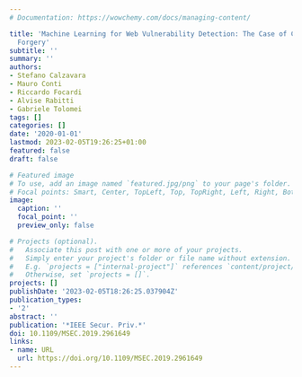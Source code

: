 ```yaml
---
# Documentation: https://wowchemy.com/docs/managing-content/

title: 'Machine Learning for Web Vulnerability Detection: The Case of Cross-Site Request
  Forgery'
subtitle: ''
summary: ''
authors:
- Stefano Calzavara
- Mauro Conti
- Riccardo Focardi
- Alvise Rabitti
- Gabriele Tolomei
tags: []
categories: []
date: '2020-01-01'
lastmod: 2023-02-05T19:26:25+01:00
featured: false
draft: false

# Featured image
# To use, add an image named `featured.jpg/png` to your page's folder.
# Focal points: Smart, Center, TopLeft, Top, TopRight, Left, Right, BottomLeft, Bottom, BottomRight.
image:
  caption: ''
  focal_point: ''
  preview_only: false

# Projects (optional).
#   Associate this post with one or more of your projects.
#   Simply enter your project's folder or file name without extension.
#   E.g. `projects = ["internal-project"]` references `content/project/deep-learning/index.md`.
#   Otherwise, set `projects = []`.
projects: []
publishDate: '2023-02-05T18:26:25.037904Z'
publication_types:
- '2'
abstract: ''
publication: '*IEEE Secur. Priv.*'
doi: 10.1109/MSEC.2019.2961649
links:
- name: URL
  url: https://doi.org/10.1109/MSEC.2019.2961649
---
```

